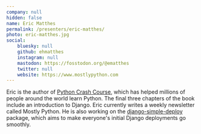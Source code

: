 ```yaml
---
company: null
hidden: false
name: Eric Matthes
permalink: /presenters/eric-matthes/
photo: eric-matthes.jpg
social:
    bluesky: null
    github: ehmatthes
    instagram: null
    mastodon: https://fosstodon.org/@ematthes
    twitter: null
    website: https://www.mostlypython.com
---
```


Eric is the author of [Python Crash Course](https://ehmatthes.github.io/pcc_3e/), which has helped millions of people around the world learn Python. The final three chapters of the book include an introduction to Django. Eric currently writes a weekly newsletter called Mostly Python. He is also working on the [django-simple-deploy](https://django-simple-deploy.readthedocs.io/en/latest/) package, which aims to make everyone's initial Django deployments go smoothly.